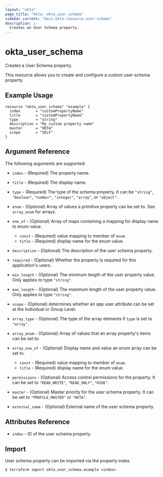 ```yaml
---
layout: "okta"
page_title: "Okta: okta_user_schema"
sidebar_current: "docs-okta-resource-user-schema"
description: |-
  Creates an User Schema property.
---
```


# okta_user_schema

Creates a User Schema property.

This resource allows you to create and configure a custom user schema property.

## Example Usage

```hcl
resource "okta_user_schema" "example" {
  index       = "customPropertyName"
  title       = "customPropertyName"
  type        = "string"
  description = "My custom property name"
  master      = "OKTA"
  scope       = "SELF"
}
```

## Argument Reference

The following arguments are supported:

* `index` - (Required) The property name.

* `title` - (Required) The display name.

* `type` - (Required) The type of the schema property. It can be `"string"`, `"boolean"`, `"number"`, `"integer"`, `"array"`, or `"object"`.

* `enum` - (Optional) Array of values a primitive property can be set to. See `array_enum` for arrays.

* `one_of` - (Optional) Array of maps containing a mapping for display name to enum value.
  * `const` - (Required) value mapping to member of `enum`.
  * `title` - (Required) display name for the enum value.

* `description` - (Optional) The description of the user schema property.

* `required` - (Optional) Whether the property is required for this application's users.

* `min_length` - (Optional) The minimum length of the user property value. Only applies to type `"string"`.

* `max_length` - (Optional) The maximum length of the user property value. Only applies to type `"string"`.

* `scope` - (Optional) determines whether an app user attribute can be set at the Individual or Group Level.

* `array_type` - (Optional) The type of the array elements if `type` is set to `"array"`.

* `array_enum` - (Optional) Array of values that an array property's items can be set to.

* `array_one_of` - (Optional) Display name and value an enum array can be set to.
  * `const` - (Required) value mapping to member of `enum`.
  * `title` - (Required) display name for the enum value.

* `permissions` - (Optional) Access control permissions for the property. It can be set to `"READ_WRITE"`, `"READ_ONLY"`, `"HIDE"`.

* `master` - (Optional) Master priority for the user schema property. It can be set to `"PROFILE_MASTER"` or `"OKTA"`.

* `external_name` - (Optional) External name of the user schema property.

## Attributes Reference

* `index` - ID of the user schema property.

## Import

User schema property can be imported via the property index.

```
$ terraform import okta_user_schema.example <index>
```
